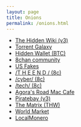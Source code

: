 ```yaml
---
layout: page
title: Onions
permalink: /onions.html
---
```

<ul>
    <li><a href="http://zqktlwiuavvvqqt4ybvgvi7tyo4hjl5xgfuvpdf6otjiycgwqbym2qad.onion/wiki/index.php/Main_Page">The Hidden Wiki (v3)</a></li>
    <li><a href="http://galaxy3yrfbwlwo72q3v2wlyjinqr2vejgpkxb22ll5pcpuaxlnqjiid.onion">Torrent Galaxy</a></li>
    <li><a href="http://d46a7ehxj6d6f2cf4hi3b424uzywno24c7qtnvdvwsah5qpogewoeqid.onion">Hidden Wallet (BTC)</a></li>
    <li><a href="http://4usoivrpy52lmc4mgn2h34cmfiltslesthr56yttv2pxudd3dapqciyd.onion/">8chan community</a></li>
    <li><a href="http://7wsvq2aw5ypduujgcn2zauq7sor2kqrqidguwwtersivfa6xcmdtaayd.onion/index.php">US Fakes</a></li>
    <li><a href="http://theendgtso35ir6ngdtyhgtjhhbbprmkzl74gt5nyeu3ocr34sfa67yd.onion/">/T H E E N D / (8c)</a></li>
    <li><a href="http://tew7tfz7dvv4tsom45z2wseql7kwfxnc77btftzssaskdw22oa5ckbqd.onion/cyber/">/cyber/ (8c)</a></li>
    <li><a href="http://4usoivrpy52lmc4mgn2h34cmfiltslesthr56yttv2pxudd3dapqciyd.onion/tech/">/tech/ (8c)</a></li>
    <li><a href="https://forum.agoraroad.com/index.php">Agora's Road Mac Cafe</a></li>
    <li><a href="http://piratebayo3klnzokct3wt5yyxb2vpebbuyjl7m623iaxmqhsd52coid.onion">Piratebay (v3)</a></li>
    <li><a href="http://zqktlwiuavvvqqt4ybvgvi7tyo4hjl5xgfuvpdf6otjiycgwqbym2qad.onion/wiki/The_Matrix">The Matrix (THW)</a></li>
    <li><a href="http://worldehc62cgugrgj7oc76tcna45fme47oqjrei4d4aa7xorw7fyvcyd.onion/login">World Market</a></li>
    <li><a href="http://nehdddktmhvqklsnkjqcbpmb63htee2iznpcbs5tgzctipxykpj6yrid.onion/">LocalMonero</a></li>
</ul>